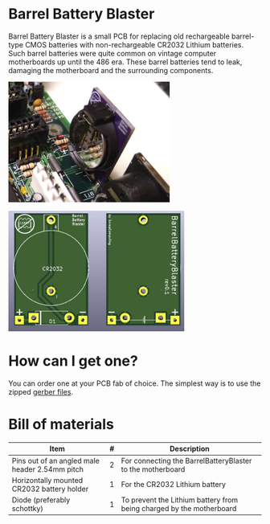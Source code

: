 # Barrel Battery Blaster

Barrel Battery Blaster is a small PCB for replacing old rechargeable barrel-type CMOS batteries with non-rechargeable CR2032 Lithium batteries.
Such barrel batteries were quite common on vintage computer motherboards up until the 486 era.
These barrel batteries tend to leak, damaging the motherboard and the surrounding components.

<img src='img/BarrelBatteryBlaster.jpg' alt='Barrel Battery Blaster' height=240>
<p float="left">
<img src='img/BarrelBatteryBlaster_PCB.jpg' alt='Barrel Battery Blaster PCB' height=240>
</p>

# How can I get one?

You can order one at your PCB fab of choice. The simplest way is to use the zipped [gerber files](https://github.com/scrapcomputing/BarrelBatteryBlaster/releases/download/rev0.1/BarrelBatteryBlaster_rev0.1_gerbers.zip).


# Bill of materials

Item                                           | #   | Description
-----------------------------------------------|-----|-----------------------------------------
Pins out of an angled male header 2.54mm pitch | 2   | For connecting the BarrelBatteryBlaster to the motherboard
Horizontally mounted CR2032 battery holder     | 1   | For the CR2032 Lithium battery
Diode (preferably schottky)                    | 1   | To prevent the Lithium battery from being charged by the motherboard

